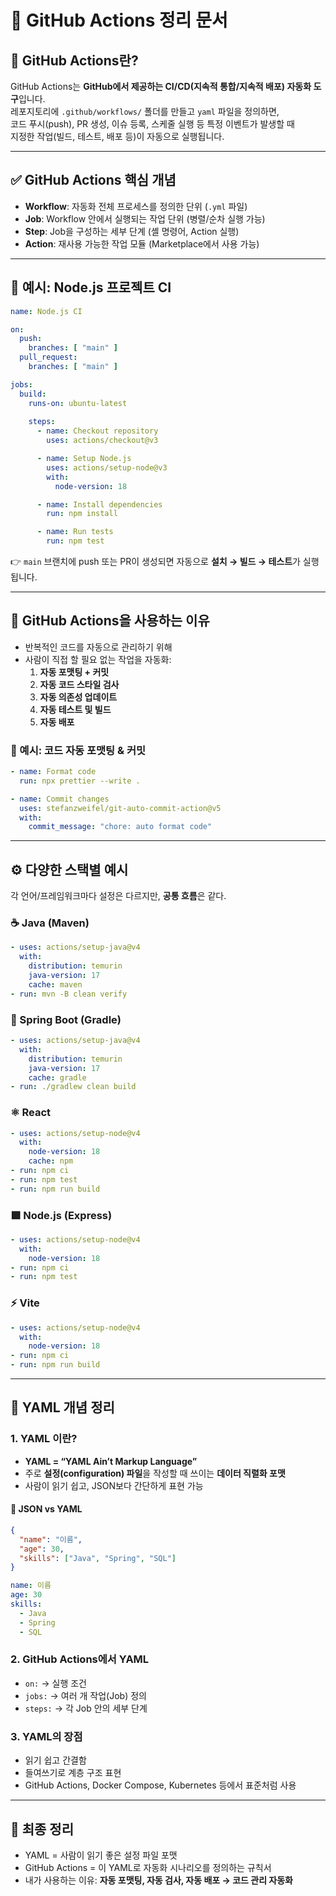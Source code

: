 
# 🚀 GitHub Actions 정리 문서

## 📌 GitHub Actions란?
GitHub Actions는 **GitHub에서 제공하는 CI/CD(지속적 통합/지속적 배포) 자동화 도구**입니다.  
레포지토리에 `.github/workflows/` 폴더를 만들고 `yaml` 파일을 정의하면,  
코드 푸시(push), PR 생성, 이슈 등록, 스케줄 실행 등 특정 이벤트가 발생할 때  
지정한 작업(빌드, 테스트, 배포 등)이 자동으로 실행됩니다.

---

## ✅ GitHub Actions 핵심 개념
- **Workflow**: 자동화 전체 프로세스를 정의한 단위 (`.yml` 파일)
- **Job**: Workflow 안에서 실행되는 작업 단위 (병렬/순차 실행 가능)
- **Step**: Job을 구성하는 세부 단계 (셸 명령어, Action 실행)
- **Action**: 재사용 가능한 작업 모듈 (Marketplace에서 사용 가능)

---

## 📂 예시: Node.js 프로젝트 CI
```yaml
name: Node.js CI

on:
  push:
    branches: [ "main" ]
  pull_request:
    branches: [ "main" ]

jobs:
  build:
    runs-on: ubuntu-latest
    
    steps:
      - name: Checkout repository
        uses: actions/checkout@v3

      - name: Setup Node.js
        uses: actions/setup-node@v3
        with:
          node-version: 18

      - name: Install dependencies
        run: npm install

      - name: Run tests
        run: npm test
```
👉 `main` 브랜치에 push 또는 PR이 생성되면 자동으로 **설치 → 빌드 → 테스트**가 실행됩니다.

---

## 🚀 GitHub Actions을 사용하는 이유
- 반복적인 코드를 자동으로 관리하기 위해  
- 사람이 직접 할 필요 없는 작업을 자동화:
  1. **자동 포맷팅 + 커밋**
  2. **자동 코드 스타일 검사**
  3. **자동 의존성 업데이트**
  4. **자동 테스트 및 빌드**
  5. **자동 배포**

### 📌 예시: 코드 자동 포맷팅 & 커밋
```yaml
- name: Format code
  run: npx prettier --write .

- name: Commit changes
  uses: stefanzweifel/git-auto-commit-action@v5
  with:
    commit_message: "chore: auto format code"
```

---

## ⚙️ 다양한 스택별 예시
각 언어/프레임워크마다 설정은 다르지만, **공통 흐름**은 같다.

### ☕ Java (Maven)
```yaml
- uses: actions/setup-java@v4
  with:
    distribution: temurin
    java-version: 17
    cache: maven
- run: mvn -B clean verify
```

### 🌱 Spring Boot (Gradle)
```yaml
- uses: actions/setup-java@v4
  with:
    distribution: temurin
    java-version: 17
    cache: gradle
- run: ./gradlew clean build
```

### ⚛️ React
```yaml
- uses: actions/setup-node@v4
  with:
    node-version: 18
    cache: npm
- run: npm ci
- run: npm test
- run: npm run build
```

### 🟩 Node.js (Express)
```yaml
- uses: actions/setup-node@v4
  with:
    node-version: 18
- run: npm ci
- run: npm test
```

### ⚡ Vite
```yaml
- uses: actions/setup-node@v4
  with:
    node-version: 18
- run: npm ci
- run: npm run build
```

---

## 📝 YAML 개념 정리

### 1. YAML 이란?
- **YAML = “YAML Ain’t Markup Language”**
- 주로 **설정(configuration) 파일**을 작성할 때 쓰이는 **데이터 직렬화 포맷**
- 사람이 읽기 쉽고, JSON보다 간단하게 표현 가능

#### 📌 JSON vs YAML
```json
{
  "name": "이름",
  "age": 30,
  "skills": ["Java", "Spring", "SQL"]
}
```

```yaml
name: 이름
age: 30
skills:
  - Java
  - Spring
  - SQL
```

### 2. GitHub Actions에서 YAML
- `on:` → 실행 조건  
- `jobs:` → 여러 개 작업(Job) 정의  
- `steps:` → 각 Job 안의 세부 단계  

### 3. YAML의 장점
- 읽기 쉽고 간결함  
- 들여쓰기로 계층 구조 표현  
- GitHub Actions, Docker Compose, Kubernetes 등에서 표준처럼 사용  

---

## 🎯 최종 정리
- YAML = 사람이 읽기 좋은 설정 파일 포맷  
- GitHub Actions = 이 YAML로 자동화 시나리오를 정의하는 규칙서  
- 내가 사용하는 이유: **자동 포맷팅, 자동 검사, 자동 배포 → 코드 관리 자동화**
